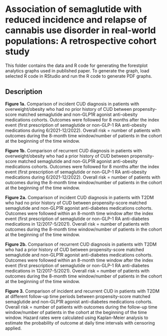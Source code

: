 
Association of semaglutide with reduced incidence and relapse of cannabis use disorder in real-world populations: A retrospective cohort study
=============================================================

This folder contains the data and R code for generating the forestplot analytics graphs used in published paper.
To generate the graph, load selected R code in RStudio and run the R code to generate PDF graphs.



Description
----------
**Figure 1a.**  Comparison of incident CUD diagnosis in patients with overweight/obesity who had no prior history of CUD between propensity-score matched semaglutide and non-GLP1R agonist anti-obesity medications cohorts. Outcomes were followed for 8 months after the index event (first prescription of semaglutide or non-GLP-1 RA anti-obesity medications during 6/2021-12/2022). Overall risk = number of patients with outcomes during the 8-month time window/number of patients in the cohort at the beginning of the time window.

**Figure 1b.**  Comparison of recurrent CUD diagnosis in patients with overweight/obesity who had a prior history of CUD between propensity-score matched semaglutide and non-GLP1R agonist anti-obesity medications cohorts. Outcomes were followed for 8 months after the index event (first prescription of semaglutide or non-GLP-1 RA anti-obesity medications during 6/2021-12/2022). Overall risk = number of patients with outcomes during the 8-month time window/number of patients in the cohort at the beginning of the time window.

**Figure 2a.** Comparison of incident CUD diagnosis in patients with T2DM who had no prior history of CUD between propensity-score matched semaglutide and non-GLP1R agonist anti-diabetes medications cohorts. Outcomes were followed within an 8-month time window after the index event (first prescription of semaglutide or non-GLP-1 RA anti-diabetes medications in 12/2017-5/2021). Overall risk = number of patients with outcomes during the 8-month time window/number of patients in the cohort at the beginning of the time window.

**Figure 2b.** Comparison of recurrent CUD diagnosis in patients with T2DM who had a prior history of CUD between propensity-score matched semaglutide and non-GLP1R agonist anti-diabetes medications cohorts. Outcomes were followed within an 8-month time window after the index event (first prescription of semaglutide or non-GLP-1 RA anti-diabetes medications in 12/2017-5/2021). Overall risk = number of patients with outcomes during the 8-month time window/number of patients in the cohort at the beginning of the time window.


**Figure 3.**  Comparison of incident and recurrent CUD in patients with T2DM at different follow-up time periods between propensity-score matched semaglutide and non-GLP1R agonist anti-diabetes medications cohorts. Overall risk = number of patients with outcomes during the follow-up time window/number of patients in the cohort at the beginning of the time window. Hazard rates were calculated using Kaplan-Meier analysis to estimate the probability of outcome at daily time intervals with censoring applied.
